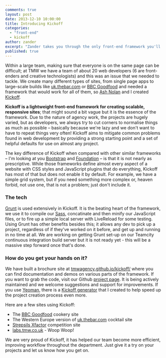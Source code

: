 ```yaml
---
comments: true
layout: post
date: 2013-12-10 10:00:00
title: Introducing Kickoff
categories: 
  - "front-end"
  - kickoff
author: zander
excerpt: "Zander takes you through the only front-end framework you'll ever need and what we use internally at TMW."
published: true
---
```


Within a large team, making sure that everyone is on the same page can be difficult; at TMW we have a team of about 20 web developers (6 are front-enders and creative technologists) and this was an issue that we needed to tackle. We create many different types of sites, from single page apps to large-scale builds like [uk.thebar.com](http://uk.thebar.com) or [BBC Goodfood](http://www.bbcgoodfood.com) and needed a framework that would work for all of them, so [Ash Nolan](http://twitter.com/AshNolan_) and I created [Kickoff](http://tmwagency.github.io/kickoff/).

**Kickoff is a lightweight front-end framework for creating scalable, responsive sites**; that might sound a bit vague but it is the essence of the framework. Due to the nature of agency work, the projects are hugely varied, but as developers, we always try to cut corners to normalise things as much as possible – basically because we're lazy and we don't want to have to repeat things very often! Kickoff aims to mitigate common problems found in web development by providing a strong starting point and a set of helpful defaults for use on almost any project.

The key difference of Kickoff when compared with other similar frameworks – I'm looking at you [Bootstrap](http://getbootstrap.com/) and [Foundation](foundation.zurb.com) – is that it is not nearly as prescriptive. While those frameworks define almost every aspect of a website with CSS styles and JavaScript plugins that do everything, Kickoff has most of that but does not enable it by default. For example, we have a simple grid system, but if you need something more complex or, heaven forbid, not use one, that is not a problem; just don't include it.

### The tech
[Grunt](http://gruntjs.com) is used extensively in Kickoff. It is the beating heart of the framework, we use it to compile our [Sass](http://sass-lang.com), concatinate and then minify our JavaScript files, or to fire up a simple local server with LiveReload for some testing. Using Grunt has other benefits besides this; it allows any dev to pick up a project, regardless of if they've worked on it before, and get up and running in no time at all. We are working on getting Grunt set-up on our Teamcity continuous integration build server but it is not ready yet - this will be a massive step forward once that's done.

### How do you get your hands on it?
We have built a brochure site at [tmwagency.github.io/kickoff/](http://tmwagency.github.io/kickoff/) where you can find documentation and demos on various parts of the framework. If you want to grab the code, visit our Github [project page](https://github.com/tmwagency/kickoff/). It is being actively maintained and we welcome suggestions and support for improvements. If you use [Yeoman](http://yeoman.io), there is a [Kickoff generator](http://tmwagency.github.io/kickoff/docs/yeoman.html) that I created to help speed up the project creation process even more.

Here are a few sites using Kickoff:

* The [BBC Goodfood](http://www.bbcgoodfood.com) cookery site
* The Western Europe version of [uk.thebar.com](http://uk.thebar.com) cocktail site
* [Strepsils Xfactor](http://strepsils.co.uk/xfactor) competition site
* [labs.tmw.co.uk](http://labs.tmw.co.uk) - Woop Woop!

We are very proud of Kickoff, it has helped our team become more efficient, improving workflow throughout the department. Just give it a try on your projects and let us know how you get on.
